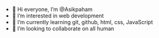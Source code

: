 - 👋 Hi everyone, I’m @Asikpaham
- 👀 I’m interested in web development
- 🌱 I’m currently learning git, github, html, css, JavaScript
- 💞️ I’m looking to collaborate on all human

<!---
Asikpaham/Asikpaham is a ✨ special ✨ repository because its `README.md` (this file) appears on your GitHub profile.
You can click the Preview link to take a look at your changes.
--->
